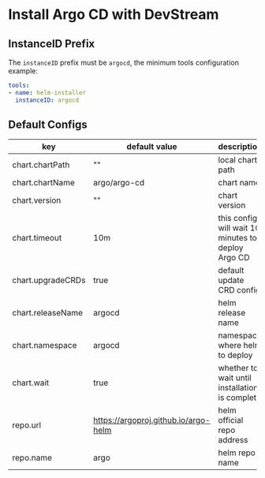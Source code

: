 # Install Argo CD with DevStream

## InstanceID Prefix

The `instanceID` prefix must be `argocd`, the minimum tools configuration example:

```yaml
tools:
- name: helm-installer
  instanceID: argocd
```

## Default Configs

| key                | default value                        | description                                        |
| ----------------   | ------------------------------------ | ------------------------------------------------   |
| chart.chartPath    | ""                                   | local chart path                                   |
| chart.chartName    | argo/argo-cd                         | chart name                                         |
| chart.version      | ""                                   | chart version                                      |
| chart.timeout      | 10m                                  | this config will wait 10 minutes to deploy Argo CD |
| chart.upgradeCRDs  | true                                 | default update CRD config                          |
| chart.releaseName  | argocd                               | helm release name                                  |
| chart.namespace    | argocd                               | namespace where helm to deploy                     |
| chart.wait         | true                                 | whether to wait until installation is complete     |
| repo.url           | https://argoproj.github.io/argo-helm | helm official repo address                         |
| repo.name          | argo                                 | helm repo name                                     |
